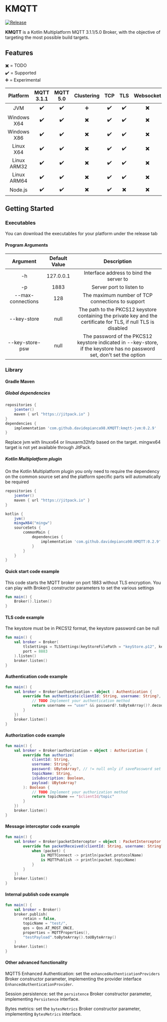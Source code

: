 # KMQTT

[![Release](https://jitpack.io/v/davidepianca98/KMQTT.svg)](https://jitpack.io/#davidepianca98/KMQTT)

**KMQTT** is a Kotlin Multiplatform MQTT 3.1.1/5.0 Broker, with the objective of targeting the most possible build targets.

## Features
:heavy_multiplication_x: = TODO  
:heavy_check_mark: = Supported  
:heavy_plus_sign: = Experimental

| Platform    | MQTT 3.1.1               | MQTT 5.0           | Clustering               | TCP                | TLS                      | Websocket                |
| :---:       | :---:                    |  :---:             | :---:                    | :---:              | :---:                    | :---:                    |
| JVM         | :heavy_check_mark:       | :heavy_check_mark: | :heavy_plus_sign:        | :heavy_check_mark: | :heavy_check_mark:       | :heavy_multiplication_x: |
| Windows X64 | :heavy_check_mark:       | :heavy_check_mark: | :heavy_multiplication_x: | :heavy_check_mark: | :heavy_check_mark:       | :heavy_multiplication_x: |
| Windows X86 | :heavy_check_mark:       | :heavy_check_mark: | :heavy_multiplication_x: | :heavy_check_mark: | :heavy_check_mark:       | :heavy_multiplication_x: |
| Linux X64   | :heavy_check_mark:       | :heavy_check_mark: | :heavy_multiplication_x: | :heavy_check_mark: | :heavy_check_mark:       | :heavy_multiplication_x: |
| Linux ARM32 | :heavy_check_mark:       | :heavy_check_mark: | :heavy_multiplication_x: | :heavy_check_mark: | :heavy_check_mark:       | :heavy_multiplication_x: |
| Linux ARM64 | :heavy_check_mark:       | :heavy_check_mark: | :heavy_multiplication_x: | :heavy_check_mark: | :heavy_check_mark:       | :heavy_multiplication_x: |
| Node.js     | :heavy_check_mark:       | :heavy_check_mark: | :heavy_multiplication_x: | :heavy_check_mark: | :heavy_multiplication_x: | :heavy_multiplication_x: |

## Getting Started

### Executables
You can download the executables for your platform under the release tab

#### Program Arguments
| Argument          | Default Value | Description                                                                                                             |
| :---:             | :---:         | :---:                                                                                                                   |
| -h                | 127.0.0.1     | Interface address to bind the server to                                                                                 |
| -p                | 1883          | Server port to listen to                                                                                                |
| --max-connections | 128           | The maximum number of TCP connections to support                                                                        |
| --key-store       | null          | The path to the PKCS12 keystore containing the private key and the certificate for TLS, if null TLS is disabled         |
| --key-store-psw   | null          | The password of the PKCS12 keystore indicated in --key-store, if the keystore has no password set, don't set the option |

### Library

#### Gradle Maven

##### Global dependencies
```gradle
repositories {
    jcenter()
    maven { url "https://jitpack.io" }
}
dependencies {
    implementation 'com.github.davidepianca98.KMQTT:kmqtt-jvm:0.2.9'
}
```

Replace jvm with linuxx64 or linuxarm32hfp based on the target. mingwx64 target is not yet available through JitPack.

##### Kotlin Multiplatform plugin
On the Kotlin Multiplatform plugin you only need to require the dependency on the common source set and the platform specific parts will automatically be required
```gradle
repositories {
    jcenter()
    maven { url "https://jitpack.io" }
}

kotlin {
    jvm()
    mingwX64("mingw")
    sourceSets {
        commonMain {
            dependencies {
                implementation 'com.github.davidepianca98:KMQTT:0.2.9'
            }
        }
    }
}
```

#### Quick start code example
This code starts the MQTT broker on port 1883 without TLS encryption. You can play with Broker() constructor parameters to set the various settings
```kotlin
fun main() {
    Broker().listen()
}
```

#### TLS code example
The keystore must be in PKCS12 format, the keystore password can be null
```kotlin
fun main() {
    val broker = Broker(
        tlsSettings = TLSSettings(keyStoreFilePath = "keyStore.p12", keyStorePassword = "password"),
        port = 8883
    ).listen()
    broker.listen()
}
```

#### Authentication code example
```kotlin
fun main() {
    val broker = Broker(authentication = object : Authentication {
        override fun authenticate(clientId: String, username: String?, password: UByteArray?): Boolean {
            // TODO Implement your authentication method    
            return username == "user" && password?.toByteArray()?.decodeToString() == "pass"
        }
    })
    broker.listen()
}
```

#### Authorization code example

```kotlin
fun main() {
    val broker = Broker(authorization = object : Authorization {
        override fun authorize(
            clientId: String,
            username: String?,
            password: UByteArray?, // != null only if savePassword set to true in the broker constructor
            topicName: String,
            isSubscription: Boolean,
            payload: UByteArray?
        ): Boolean {
            // TODO Implement your authorization method    
            return topicName == "$clientId/topic"
        }
    })
    broker.listen()
}
```

#### Message interceptor code example

```kotlin
fun main() {
    val broker = Broker(packetInterceptor = object : PacketInterceptor {
        override fun packetReceived(clientId: String, username: String?, password: UByteArray?, packet: MQTTPacket) {
            when (packet) {
                is MQTTConnect -> println(packet.protocolName)
                is MQTTPublish -> println(packet.topicName)
            }
        }
    })
    broker.listen()
}
```

#### Internal publish code example
```kotlin
fun main() {
    val broker = Broker()
    broker.publish(
        retain = false,
        topicName = "test/",
        qos = Qos.AT_MOST_ONCE,
        properties = MQTTProperties(),
        "testPayload".toByteArray().toUByteArray()
    )
    broker.listen()
}
```

#### Other advanced functionality

MQTT5 Enhanced Authentication: set the `enhancedAuthenticationProviders` Broker constructor parameter, implementing the
provider interface `EnhancedAuthenticationProvider`.

Session persistence: set the `persistence` Broker constructor parameter, implementing `Persistence` interface.

Bytes metrics: set the `bytesMetrics` Broker constructor parameter, implementing `BytesMetrics` interface.  
